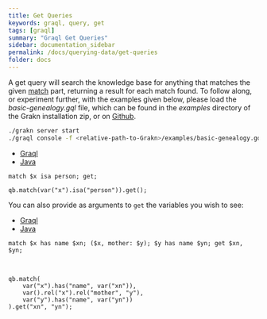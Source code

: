 ```yaml
---
title: Get Queries
keywords: graql, query, get
tags: [graql]
summary: "Graql Get Queries"
sidebar: documentation_sidebar
permalink: /docs/querying-data/get-queries
folder: docs
---
```


A get query will search the knowledge base for anything that matches the given [match](./match-clause) part, returning a
result for each match found. To follow along, or experiment further, with the examples given below, please load the
*basic-genealogy.gql* file, which can be found in the *examples* directory of the Grakn installation zip, or on
[Github](https://github.com/graknlabs/grakn/blob/master/grakn-dist/src/examples/basic-genealogy.gql).


```bash
./grakn server start
./graql console -f <relative-path-to-Grakn>/examples/basic-genealogy.gql
```

<ul id="profileTabs" class="nav nav-tabs">
    <li class="active"><a href="#shell1" data-toggle="tab">Graql</a></li>
    <li><a href="#java1" data-toggle="tab">Java</a></li>
</ul>

<div class="tab-content">
<div role="tabpanel" class="tab-pane active" id="shell1">
<pre class="language-graql">
<code>match $x isa person; get;</code></pre>
</div>
<div role="tabpanel" class="tab-pane" id="java1">
<pre class="language-java">
<code>qb.match(var("x").isa("person")).get();</code></pre>
</div> <!-- tab-pane -->
</div> <!-- tab-content -->

You can also provide as arguments to `get` the variables you wish to see:

<ul id="profileTabs" class="nav nav-tabs">
    <li class="active"><a href="#shell2" data-toggle="tab">Graql</a></li>
    <li><a href="#java2" data-toggle="tab">Java</a></li>
</ul>

<div class="tab-content">
<div role="tabpanel" class="tab-pane active" id="shell2">
<pre class="language-graql">
<code>match $x has name $xn; ($x, mother: $y); $y has name $yn; get $xn, $yn;
</code>
</pre>
</div>
<div role="tabpanel" class="tab-pane" id="java2">
<pre class="language-java">
<code>
qb.match(
    var("x").has("name", var("xn")),
    var().rel("x").rel("mother", "y"),
    var("y").has("name", var("yn"))
).get("xn", "yn");
</code>
</pre>
</div> <!-- tab-pane -->
</div> <!-- tab-content -->
